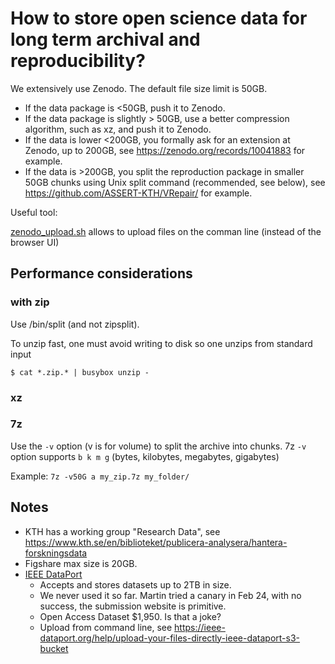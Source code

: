 # How to store open science data for long term archival and reproducibility?

We extensively use Zenodo. The default file size limit is 50GB. 

* If the data package is <50GB, push it to Zenodo.
* If the data package is slightly > 50GB, use a better compression algorithm, such as xz, and push it to Zenodo.
* If the data is lower <200GB,  you formally ask for an extension at Zenodo, up to 200GB, see https://zenodo.org/records/10041883 for example.
* If the data is >200GB, you split the reproduction package in smaller 50GB chunks using Unix split command (recommended, see below), see https://github.com/ASSERT-KTH/VRepair/ for example. 

Useful tool:

[zenodo_upload.sh](https://github.com/jhpoelen/zenodo-upload/) allows to upload files on the comman line (instead of the browser UI)

## Performance considerations

### with zip

Use /bin/split (and not zipsplit).

To unzip fast, one must avoid writing to disk so one unzips from standard input

```
$ cat *.zip.* | busybox unzip -
```
### xz 


### 7z 

Use the `-v` option (v is for volume) to split the archive into chunks. 
 7z `-v` option supports `b k m g` (bytes, kilobytes, megabytes, gigabytes)

Example:
`7z -v50G a my_zip.7z my_folder/`

## Notes

* KTH has a working group "Research Data", see <https://www.kth.se/en/biblioteket/publicera-analysera/hantera-forskningsdata> 
* Figshare max size is 20GB.
* [IEEE DataPort](https://ieee-dataport.org/) 
  - Accepts and stores datasets up to 2TB in size. 
  - We never used it so far. Martin tried a canary in Feb 24, with no success, the submission website is primitive.
  - Open Access Dataset $1,950. Is that a joke?
  - Upload from command line, see https://ieee-dataport.org/help/upload-your-files-directly-ieee-dataport-s3-bucket
